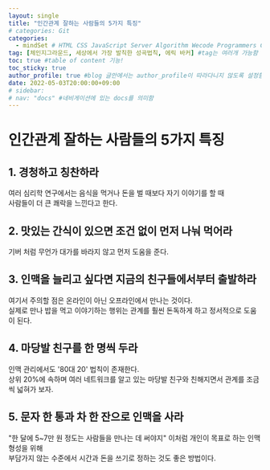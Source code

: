 ```yaml
---
layout: single
title: "인간관계 잘하는 사람들의 5가지 특징"  
# categories: Git
categories:
  - mindSet # HTML CSS JavaScript Server Algorithm Wecode Programmers CS vsCode
tag: [체인지그라운드, 세상에서 가장 발칙한 성곡법칙, 에릭 바커] #tag는 여러개 가능함  
toc: true #table of content 기능!
toc_sticky: true
author_profile: true #blog 글안에서는 author_profile이 따라다니지 않도록 설정함  
date: 2022-05-03T20:00:00+09:00  
# sidebar:
# nav: "docs" #네비게이션에 있는 docs를 의미함
---
```

# 인간관계 잘하는 사람들의 5가지 특징  
## 1. 경청하고 칭찬하라  
여러 심리학 연구에서는 음식을 먹거나 돈을 벌 때보다 자기 이야기를 할 때  
사람들이 더 큰 쾌락을 느낀다고 한다.  

## 2. 맛있는 간식이 있으면 조건 없이 먼저 나눠 먹어라  
기버 처럼 무언가 대가를 바라지 않고 먼저 도움을 준다.  

## 3. 인맥을 늘리고 싶다면 지금의 친구들에서부터 출발하라  
여기서 주의할 점은 온라인이 아닌 오프라인에서 만나는 것이다.  
실제로 만나 밥을 먹고 이야기하는 행위는 관계를 훨씬 돈독하게 하고 정서적으로 도움이 된다.  

## 4. 마당발 친구를 한 명씩 두라  
인맥 관리에서도 '80대 20' 법칙이 존재한다.  
상위 20%에 속하며 여러 네트워크를 알고 있는 마당발 친구와 친해지면서 관계를 조금씩 넓혀가 보자.  

## 5. 문자 한 통과 차 한 잔으로 인맥을 사라  
"한 달에 5~7만 원 정도는 사람들을 만나는 데 써야지" 이처럼 개인이 목표로 하는 인맥 형성을 위해  
부담가지 않는 수준에서 시간과 돈을 쓰기로 정하는 것도 좋은 방법이다.  


<!-- ### 2. Link 넣기

```

유형 1: (설명어를 입력) : [gunhee's coding blog](https://gunhee-jeong.github.io/)
유형 2: (URL 자동연결) : <https://gunhee-jeong.github.io/>
유형 3: (동일 파일 내 '문단으로 이동') : [1. Header로 이동](###-1-header)

```

유형 1: (설명어를 입력) : [gunhee's coding blog](https://gunhee-jeong.github.io/)
유형 2: (URL 자동연결) : <https://gunhee-jeong.github.io/>
유형 3: (동일 파일 내 '문단으로 이동') : [1. Header로 이동](#1-header)
유형 3의 방법

1. 특수문자를 제거
2. 스페이스는 -로 바꾸고
3. 대문자는 소문자로!
   그래서 ### 1. Header -> #1-header

## Link: [google][https://www.google.com/]

### 3. 수평선

```

---

```

---

### 4. 라인 바꾸기

```

스페이스바를 2번 눌러주면 다음칸으로
이동할 수 있어요!

```

---

스페이스바를 2번 눌러주면
다음칸으로 이동할 수 있어요!

### 5. list 만들기

```

1. 1번
2. 2번
3. 3번

- 순서없는 list
  - 순서없는 list
    - 순서없는 list

```

1. 1번
2. 2번
3. 3번

- 순서없는 list
  - 순서없는 list
    - 순서없는 list

---

### 6. font 관련

```

**진하게** -> 볼드
_기울여서_ -> 이탤릭체
~~취소선~~ -> 취소선

<ul>밑줄넣기</ul> -> 밑줄
<span style="color:red">빨간 글씨</span> -> 글자색
이것이 `인라인` 입니다 -> 인라인 코드
```

**진하게** -> 볼드
_기울여서_ -> 이탤릭체
~~취소선~~ -> 취소선
<u>밑줄넣기</u> -> 밑줄
<span style="color:red">빨간 글씨</span>
이것이 `인라인` 입니다 -> 인라인 코드

---

### 7. 인용구문

```
> coding
>
> > JavaScript
> >
> > > 내가 프짱!
```

> coding
>
> > JavaScript
> >
> > > 내가 프짱!

---

### 8. 이미지 삽입

```
유형1: ('사이즈를 조절' -> HTML 태그 사용) : <img src="https://gunhee-jeong.github.io/assets/images/blogLogo.png" width="300" height="200">
유형2: (이미지 삽입 후 -> 링크 걸기)
[![이미지](https://gunhee-jeong.github.io/assets/images/blogLogo/blogLogo.png)](https://gunhee-jeong.github.io/)
```

유형1: ('사이즈를 조절' -> HTML 태그 사용) : <img src="https://gunhee-jeong.github.io/assets/images/blogLogo.png" width="300" height="200">
유형2: (이미지 삽입 후 -> 링크 걸기)
[![이미지](https://gunhee-jeong.github.io/assets/images/blogLogo.png)](https://gunhee-jeong.github.io/)

### 9. 표 만들기

```
||국어|영어|
| :--- | ---: | :--: |
|건희 | 100점 | 100점
|철수 | 100점 | 100점
```

|      |  국어 | 영어  |
| :--- | ----: | :---: |
| 건희 | 100점 | 100점 |
| 철수 | 100점 | 100점 |

> - header를 넣고 싶은 경우 ---을 사용하고 :을 이용하여 정렬에 사용함!

### 10. 토글 만들기

```
<details>
<summary>여기를 누르세요</summary>
<div markdown="1">
숨겨진 내용
</div>
</details>
```

<details>
<summary>여기를 누르세요</summary>
<div markdown="1">
숨겨진 내용
</div>
</details> -->
